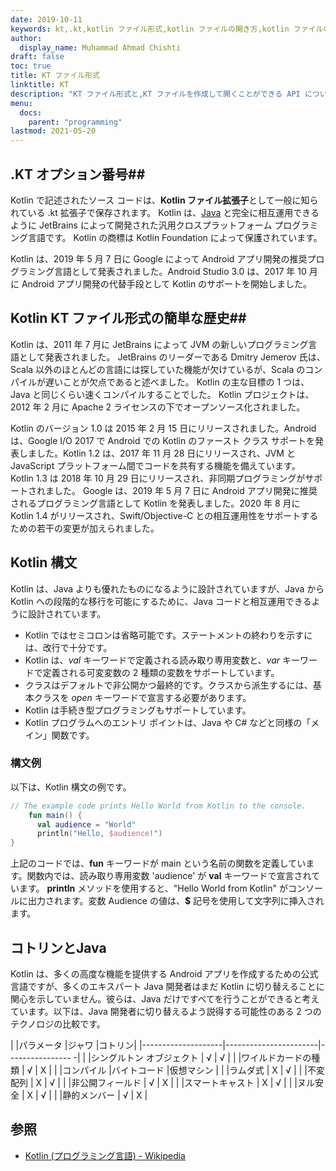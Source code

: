 ```yaml
---
date: 2019-10-11
keywords: kt,.kt,kotlin ファイル形式,kotlin ファイルの開き方,kotlin ファイルの実行方法,.kt ファイル形式,kt ファイル,kotlin ファイル拡張子,.kt 拡張子,kotlin vs Java
author:
  display_name: Muhammad Ahmad Chishti
draft: false
toc: true
title: KT ファイル形式
linktitle: KT
description: "KT ファイル形式と,KT ファイルを作成して開くことができる API について学びます。"
menu:
  docs:
    parent: "programming"
lastmod: 2021-05-20
---
```


## .KT オプション番号##

Kotlin で記述されたソース コードは、**Kotlin ファイル拡張子**として一般に知られている .kt 拡張子で保存されます。 Kotlin は、[Java](/programming/java/) と完全に相互運用できるように JetBrains によって開発された汎用クロスプラットフォーム プログラミング言語です。 Kotlin の商標は Kotlin Foundation によって保護されています。

Kotlin は、2019 年 5 月 7 日に Google によって Android アプリ開発の推奨プログラミング言語として発表されました。Android Studio 3.0 は、2017 年 10 月に Android アプリ開発の代替手段として Kotlin のサポートを開始しました。

## Kotlin KT ファイル形式の簡単な歴史##

Kotlin は、2011 年 7 月に JetBrains によって JVM の新しいプログラミング言語として発表されました。 JetBrains のリーダーである Dmitry Jemerov 氏は、Scala 以外のほとんどの言語には探していた機能が欠けているが、Scala のコンパイルが遅いことが欠点であると述べました。 Kotlin の主な目標の 1 つは、Java と同じくらい速くコンパイルすることでした。 Kotlin プロジェクトは、2012 年 2 月に Apache 2 ライセンスの下でオープンソース化されました。

Kotlin のバージョン 1.0 は 2015 年 2 月 15 日にリリースされました。Android は、Google I/O 2017 で Android での Kotlin のファースト クラス サポートを発表しました。Kotlin 1.2 は、2017 年 11 月 28 日にリリースされ、JVM と JavaScript プラットフォーム間でコードを共有する機能を備えています。 Kotlin 1.3 は 2018 年 10 月 29 日にリリースされ、非同期プログラミングがサポートされました。 Google は、2019 年 5 月 7 日に Android アプリ開発に推奨されるプログラミング言語として Kotlin を発表しました。2020 年 8 月に Kotlin 1.4 がリリースされ、Swift/Objective-C との相互運用性をサポートするための若干の変更が加えられました。

## Kotlin 構文 ##

Kotlin は、Java よりも優れたものになるように設計されていますが、Java から Kotlin への段階的な移行を可能にするために、Java コードと相互運用できるように設計されています。

* Kotlin ではセミコロンは省略可能です。ステートメントの終わりを示すには、改行で十分です。
* Kotlin は、*val* キーワードで定義される読み取り専用変数と、*var* キーワードで定義される可変変数の 2 種類の変数をサポートしています。
* クラスはデフォルトで非公開かつ最終的です。クラスから派生するには、基本クラスを *open* キーワードで宣言する必要があります。
* Kotlin は手続き型プログラミングもサポートしています。
* Kotlin プログラムへのエントリ ポイントは、Java や C# などと同様の「メイン」関数です。

### 構文例 ###

以下は、Kotlin 構文の例です。

```kotlin
// The example code prints Hello World from Kotlin to the console.
    fun main() {
      val audience = "World"
      println("Hello, $audience!")
}
```

上記のコードでは、**fun** キーワードが main という名前の関数を定義しています。関数内では、読み取り専用変数 'audience' が **val** キーワードで宣言されています。 **println** メソッドを使用すると、"Hello World from Kotlin" がコンソールに出力されます。変数 Audience の値は、**$** 記号を使用して文字列に挿入されます。

## コトリンとJava
Kotlin は、多くの高度な機能を提供する Android アプリを作成するための公式言語ですが、多くのエキスパート Java 開発者はまだ Kotlin に切り替えることに関心を示していません。彼らは、Java だけですべてを行うことができると考えています。以下は、Java 開発者に切り替えるよう説得する可能性のある 2 つのテクノロジの比較です。

| |パラメータ |ジャワ |コトリン|
|--------------------|-----------------------|---------------- -|
| |シングルトン オブジェクト | √ | √ |
| |ワイルドカードの種類 | √ | Χ |
| |コンパイル |バイトコード |仮想マシン |
| |ラムダ式 | Χ | √ |
| |不変配列 | Χ | √ |
| |非公開フィールド | √ | Χ |
| |スマートキャスト | Χ | √ |
| |ヌル安全 | Χ | √ |
| |静的メンバー | √ | Χ |

## 参照 ##

- [Kotlin (プログラミング言語) - Wikipedia](https://en.wikipedia.org/wiki/Kotlin_(programming_language))


